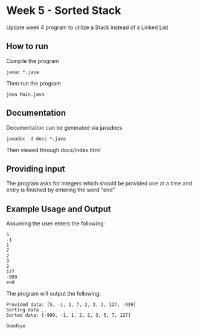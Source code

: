 # Week 5 - Sorted Stack
Update week 4 program to utilize a Stack instead of a Linked List

## How to run
Compile the program
```
javac *.java
```
Then run the program
```
java Main.java
```

## Documentation
Documentation can be generated via javadocs
```
javadoc -d docs *.java
```
Then viewed through docs/index.html

## Providing input
The program asks for integers which should be provided one at a time and entry is finished by entering the word "end"

## Example Usage and Output
Assuming the user enters the following:
```
5
-1
1
7
2
3
2
127
-999
end
```
The program will output the following:
```
Provided data: [5, -1, 1, 7, 2, 3, 2, 127, -999]
Sorting data...
Sorted data: [-999, -1, 1, 2, 2, 3, 5, 7, 127]

Goodbye
```